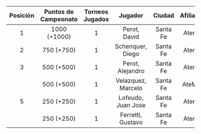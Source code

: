 |  Posición  |  Puntos de Campeonato  |  Torneos Jugados  |      Jugador       |  Ciudad  |  Afiliación  |  Puntos sumados  |
|:----------:|:----------------------:|:-----------------:|:------------------:|:--------:|:------------:|:----------------:|
|     1      |      1000 (+1000)      |         1         |    Perot, David    | Santa Fe |   Atemeli    |    1000 (T01)    |
|     2      |       750 (+750)       |         1         |  Schenquer, Diego  | Santa Fe |   Atemeli    |    750 (T01)     |
|     3      |       500 (+500)       |         1         |  Perot, Alejandro  | Santa Fe |   Atemeli    |    500 (T01)     |
|            |       500 (+500)       |         1         | Velazquez, Marcelo | Santa Fe |   AteMeLi    |    500 (T01)     |
|     5      |       250 (+250)       |         1         | Lofeudo, Juan Jose | Santa Fe |   Atemeli    |    250 (T01)     |
|            |       250 (+250)       |         1         | Ferretti, Gustavo  | Santa Fe |   Atemeli    |    250 (T01)     |